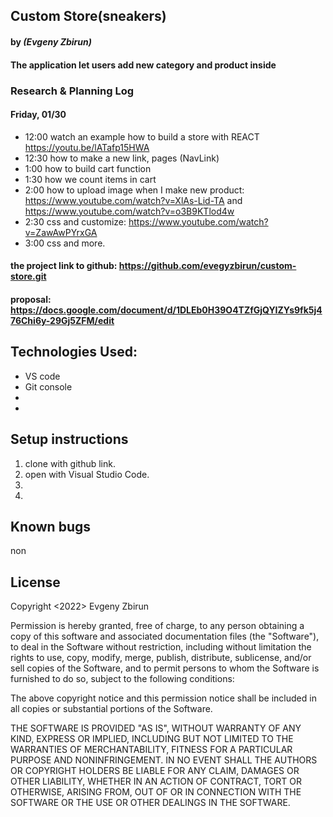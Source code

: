 ## Custom Store(sneakers)

#### by _**(Evgeny Zbirun)**_

#### The application let users add new category and product inside

### Research & Planning Log
#### Friday, 01/30
* 12:00 watch an example how to build a store with REACT https://youtu.be/lATafp15HWA
* 12:30 how to make a new link, pages (NavLink)
* 1:00 how to build cart function
* 1:30 how we count items in cart
* 2:00 how to upload image when I make new product: https://www.youtube.com/watch?v=XlAs-Lid-TA and https://www.youtube.com/watch?v=o3B9KTlod4w
* 2:30 css and customize: https://www.youtube.com/watch?v=ZawAwPYrxGA 
* 3:00 css and more.
#### the project link to github: https://github.com/evegyzbirun/custom-store.git
#### proposal: https://docs.google.com/document/d/1DLEb0H39O4TZfGjQYIZYs9fk5j476Chi6y-29Gj5ZFM/edit
## Technologies Used:
* VS code
* Git console
* 
* 


## Setup instructions

1. clone with github link.
2. open with Visual Studio Code.
3. 
4. 





## Known bugs
 non

## License

Copyright <2022> Evgeny Zbirun

Permission is hereby granted, free of charge, to any person obtaining a copy of this software and associated documentation files (the "Software"), to deal in the Software without restriction, including without limitation the rights to use, copy, modify, merge, publish, distribute, sublicense, and/or sell copies of the Software, and to permit persons to whom the Software is furnished to do so, subject to the following conditions:

The above copyright notice and this permission notice shall be included in all copies or substantial portions of the Software.

THE SOFTWARE IS PROVIDED "AS IS", WITHOUT WARRANTY OF ANY KIND, EXPRESS OR IMPLIED, INCLUDING BUT NOT LIMITED TO THE WARRANTIES OF MERCHANTABILITY, FITNESS FOR A PARTICULAR PURPOSE AND NONINFRINGEMENT. IN NO EVENT SHALL THE AUTHORS OR COPYRIGHT HOLDERS BE LIABLE FOR ANY CLAIM, DAMAGES OR OTHER LIABILITY, WHETHER IN AN ACTION OF CONTRACT, TORT OR OTHERWISE, ARISING FROM, OUT OF OR IN CONNECTION WITH THE SOFTWARE OR THE USE OR OTHER DEALINGS IN THE SOFTWARE.






